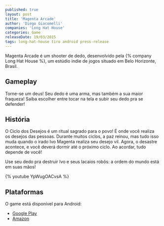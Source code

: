 ```yaml
---
published: true
layout: post
title: 'Magenta Arcade'
author: 'Diego Giacomelli'
companies: 'Long Hat House'
categories: Game
releaseDate: 19/03/2015
tags: long-hat-house tiro android press-release
---
```

Magenta Arcade é um shooter de dedo, desenvolvido pela {% company Long Hat House %}, um estúdio indie de jogos situado em Belo Horizonte, Brasil.

## Gameplay
Torne-se um deus! Seu dedo é uma arma, mas também a sua maior fraqueza! Saiba escolher entre tocar na tela e subir seu dedo pra se defender!

## História
O Ciclo dos Desejos é um ritual sagrado para o povo! É onde você realiza os desejos das pessoas. Durante muitos ciclos, a paz reinou, mas tudo isso muda quando o irado Ivo Magenta realiza seu desejo vil. Agora, o desastre acontece, e você deverá dormir até o próximo ciclo. Ao acordar, tudo depende de você! 

Use seu dedo pra destruir Ivo e seus lacaios robôs: a ordem do mundo está em suas mãos! 

{% youtube YpWugOACvsA %}

## Plataformas
O game está disponível para Android:

* [Google Play](https://play.google.com/store/apps/details?id=air.com.longhathouse.MagentaArcadeFull)
* [Amazon](https://www.amazon.com/gp/product/B00X7WJWQ6)